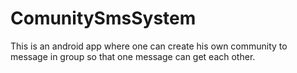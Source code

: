 # ComunitySmsSystem
This is an android app where one can create his own community to message in group so that one message can get each other.
